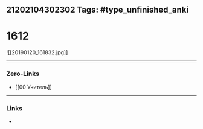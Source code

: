 21202104302302
Tags: #type_unfinished_anki 
---
# 1612

![[20190120_161832.jpg]]

---
### Zero-Links
- [[00 Учитель]]
---
### Links
-